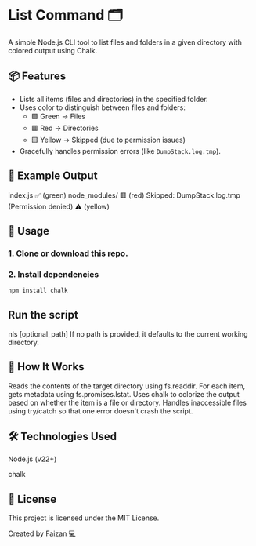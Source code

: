 # List Command 🗂️

A simple Node.js CLI tool to list files and folders in a given directory with colored output using Chalk.

## 📦 Features

- Lists all items (files and directories) in the specified folder.
- Uses color to distinguish between files and folders:
  - 🟩 Green → Files
  - 🟥 Red → Directories
  - 🟨 Yellow → Skipped (due to permission issues)
- Gracefully handles permission errors (like `DumpStack.log.tmp`).

## 📁 Example Output

index.js ✅ (green)
node_modules/ 🟥 (red)
Skipped: DumpStack.log.tmp (Permission denied) ⚠️ (yellow)

## 🚀 Usage

### 1. Clone or download this repo.

### 2. Install dependencies

```bash
npm install chalk
  ```
## Run the script

nls [optional_path] 
If no path is provided, it defaults to the current working directory.

## 🧠 How It Works

Reads the contents of the target directory using fs.readdir.
For each item, gets metadata using fs.promises.lstat.
Uses chalk to colorize the output based on whether the item is a file or directory.
Handles inaccessible files using try/catch so that one error doesn't crash the script.

## 🛠️ Technologies Used

Node.js (v22+)

chalk

## 📄 License
This project is licensed under the MIT License.

Created by Faizan 💻
